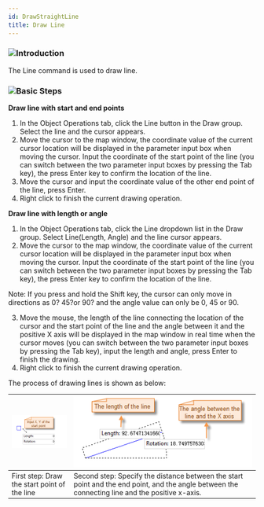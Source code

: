 ```yaml
---
id: DrawStraightLine
title: Draw Line
---
```

### ![](../../../img/read.gif)Introduction

The Line command is used to draw line.

### ![](../../../img/read.gif)Basic Steps

**Draw line with start and end points**

  1. In the Object Operations tab, click the Line button in the Draw group. Select the line and the cursor appears.
  2. Move the cursor to the map window, the coordinate value of the current cursor location will be displayed in the parameter input box when moving the cursor. Input the coordinate of the start point of the line (you can switch between the two parameter input boxes by pressing the Tab key), the press Enter key to confirm the location of the line.
  3. Move the cursor and input the coordinate value of the other end point of the line, press Enter.
  4. Right click to finish the current drawing operation.

**Draw line with length or angle**

  1. In the Object Operations tab, click the Line dropdown list in the Draw group. Select Line(Length, Angle) and the line cursor appears.
  2. Move the cursor to the map window, the coordinate value of the current cursor location will be displayed in the parameter input box when moving the cursor. Input the coordinate of the start point of the line (you can switch between the two parameter input boxes by pressing the Tab key), the press Enter key to confirm the location of the line. 

Note: If you press and hold the Shift key, the cursor can only move in directions as 0? 45?or 90? and the angle value can only be 0, 45 or 90.

  3. Move the mouse, the length of the line connecting the location of the cursor and the start point of the line and the angle between it and the positive X axis will be displayed in the map window in real time when the cursor moves (you can switch between the two parameter input boxes by pressing the Tab key), input the length and angle, press Enter to finish the drawing.
  4. Right click to finish the current drawing operation.

The process of drawing lines is shown as below:

![](img-en/drawStrainghtLine1.png) | ![](img-en/drawStrainghtLine2.png)  
---|---  
First step: Draw the start point of the line | Second step: Specify the distance between the start point and the end point, and the angle between the connecting line and the positive x-axis.  


